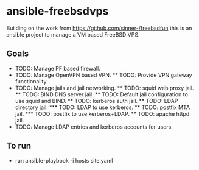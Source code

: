 # ansible-freebsdvps
Building on the work from https://github.com/sinner-/freebsdfun
this is an ansible project to manage a VM based FreeBSD VPS. 

## Goals
* TODO: Manage PF based firewall.
* TODO: Manage OpenVPN based VPN.
** TODO: Provide VPN gateway functionality.
* TODO: Manage jails and jail networking.
** TODO: squid web proxy jail.
** TODO: BIND DNS server jail.
** TODO: Default jail configuration to use squid and BIND.
** TODO: kerberos auth jail.
** TODO: LDAP directory jail.
*** TODO: LDAP to use kerberos.
** TODO: postfix MTA jail.
*** TODO: postfix to use kerberos+LDAP.
** TODO: apache httpd jail.
* TODO: Manage LDAP entries and kerberos accounts for users.

## To run
* run ansible-playbook -i hosts site.yaml
